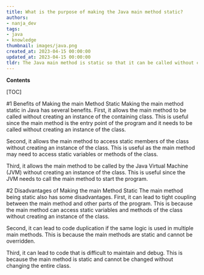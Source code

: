 ```yaml
---
title: What is the purpose of making the Java main method static?
authors:
- nanja_dev
tags:
- java
- knowledge
thumbnail: images/java.png
created_at: 2023-04-15 00:00:00
updated_at: 2023-04-15 00:00:00
tldr: The Java main method is static so that it can be called without creating an instance of the containing class.
---
```


**Contents**

[TOC]

#1 Benefits of Making the main Method Static
Making the main method static in Java has several benefits. First, it allows the main method to be called without creating an instance of the containing class. This is useful since the main method is the entry point of the program and it needs to be called without creating an instance of the class. 

Second, it allows the main method to access static members of the class without creating an instance of the class. This is useful as the main method may need to access static variables or methods of the class. 

Third, it allows the main method to be called by the Java Virtual Machine (JVM) without creating an instance of the class. This is useful since the JVM needs to call the main method to start the program. 

#2 Disadvantages of Making the main Method Static
The main method being static also has some disadvantages. First, it can lead to tight coupling between the main method and other parts of the program. This is because the main method can access static variables and methods of the class without creating an instance of the class. 

Second, it can lead to code duplication if the same logic is used in multiple main methods. This is because the main methods are static and cannot be overridden. 

Third, it can lead to code that is difficult to maintain and debug. This is because the main method is static and cannot be changed without changing the entire class.
